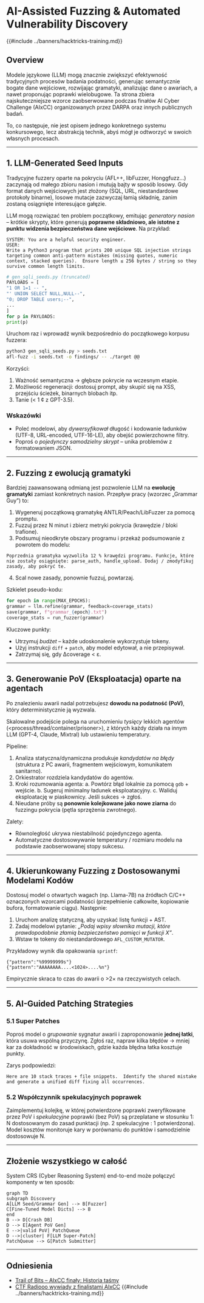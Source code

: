 # AI-Assisted Fuzzing & Automated Vulnerability Discovery

{{#include ../banners/hacktricks-training.md}}

## Overview
Modele językowe (LLM) mogą znacznie zwiększyć efektywność tradycyjnych procesów badania podatności, generując semantycznie bogate dane wejściowe, rozwijając gramatyki, analizując dane o awariach, a nawet proponując poprawki wielobugowe. Ta strona zbiera najskuteczniejsze wzorce zaobserwowane podczas finałów AI Cyber Challenge (AIxCC) organizowanych przez DARPA oraz innych publicznych badań.

To, co następuje, nie jest opisem jednego konkretnego systemu konkursowego, lecz abstrakcją technik, abyś mógł je odtworzyć w swoich własnych procesach.

---

## 1. LLM-Generated Seed Inputs

Tradycyjne fuzzery oparte na pokryciu (AFL++, libFuzzer, Honggfuzz…) zaczynają od małego zbioru nasion i mutują bajty w sposób losowy. Gdy format danych wejściowych jest złożony (SQL, URL, niestandardowe protokoły binarne), losowe mutacje zazwyczaj łamią składnię, zanim zostaną osiągnięte interesujące gałęzie.

LLM mogą rozwiązać ten problem początkowy, emitując *generatory nasion* – krótkie skrypty, które generują **poprawne składniowo, ale istotne z punktu widzenia bezpieczeństwa dane wejściowe**. Na przykład:
```prompt
SYSTEM: You are a helpful security engineer.
USER:
Write a Python3 program that prints 200 unique SQL injection strings targeting common anti-pattern mistakes (missing quotes, numeric context, stacked queries).  Ensure length ≤ 256 bytes / string so they survive common length limits.
```

```python
# gen_sqli_seeds.py (truncated)
PAYLOADS = [
"1 OR 1=1 -- ",
"' UNION SELECT NULL,NULL--",
"0; DROP TABLE users;--",
...
]
for p in PAYLOADS:
print(p)
```
Uruchom raz i wprowadź wynik bezpośrednio do początkowego korpusu fuzzera:
```bash
python3 gen_sqli_seeds.py > seeds.txt
afl-fuzz -i seeds.txt -o findings/ -- ./target @@
```
Korzyści:
1. Ważność semantyczna → głębsze pokrycie na wczesnym etapie.
2. Możliwość regeneracji: dostosuj prompt, aby skupić się na XSS, przejściu ścieżek, binarnych blobach itp.
3. Tanie (< 1 ¢ z GPT-3.5).

### Wskazówki
* Poleć modelowi, aby *dywersyfikował* długość i kodowanie ładunków (UTF-8, URL-encoded, UTF-16-LE), aby obejść powierzchowne filtry.
* Poproś o *pojedynczy samodzielny skrypt* – unika problemów z formatowaniem JSON.

---

## 2. Fuzzing z ewolucją gramatyki

Bardziej zaawansowaną odmianą jest pozwolenie LLM na **ewolucję gramatyki** zamiast konkretnych nasion. Przepływ pracy (wzorzec „Grammar Guy”) to:

1. Wygeneruj początkową gramatykę ANTLR/Peach/LibFuzzer za pomocą promptu.
2. Fuzzuj przez N minut i zbierz metryki pokrycia (krawędzie / bloki trafione).
3. Podsumuj nieodkryte obszary programu i przekaż podsumowanie z powrotem do modelu:
```prompt
Poprzednia gramatyka wyzwoliła 12 % krawędzi programu. Funkcje, które nie zostały osiągnięte: parse_auth, handle_upload. Dodaj / zmodyfikuj zasady, aby pokryć te.
```
4. Scal nowe zasady, ponownie fuzzuj, powtarzaj.

Szkielet pseudo-kodu:
```python
for epoch in range(MAX_EPOCHS):
grammar = llm.refine(grammar, feedback=coverage_stats)
save(grammar, f"grammar_{epoch}.txt")
coverage_stats = run_fuzzer(grammar)
```
Kluczowe punkty:
* Utrzymuj *budżet* – każde udoskonalenie wykorzystuje tokeny.
* Użyj instrukcji `diff` + `patch`, aby model edytował, a nie przepisywał.
* Zatrzymaj się, gdy Δcoverage < ε.

---

## 3. Generowanie PoV (Eksploatacja) oparte na agentach

Po znalezieniu awarii nadal potrzebujesz **dowodu na podatność (PoV)**, który deterministycznie ją wyzwala.

Skalowalne podejście polega na uruchomieniu *tysięcy* lekkich agentów (<process/thread/container/prisoner>), z których każdy działa na innym LLM (GPT-4, Claude, Mixtral) lub ustawieniu temperatury.

Pipeline:
1. Analiza statyczna/dynamiczna produkuje *kandydatów na błędy* (struktura z PC awarii, fragmentem wejściowym, komunikatem sanitarno).
2. Orkiestrator rozdziela kandydatów do agentów.
3. Kroki rozumowania agenta:
a. Powtórz błąd lokalnie za pomocą `gdb` + wejście.
b. Sugeruj minimalny ładunek eksploatacyjny.
c. Waliduj eksploatację w piaskownicy. Jeśli sukces → zgłoś.
4. Nieudane próby są **ponownie kolejkowane jako nowe ziarna** do fuzzingu pokrycia (pętla sprzężenia zwrotnego).

Zalety:
* Równoległość ukrywa niestabilność pojedynczego agenta.
* Automatyczne dostosowywanie temperatury / rozmiaru modelu na podstawie zaobserwowanej stopy sukcesu.

---

## 4. Ukierunkowany Fuzzing z Dostosowanymi Modelami Kodów

Dostosuj model o otwartych wagach (np. Llama-7B) na źródłach C/C++ oznaczonych wzorcami podatności (przepełnienie całkowite, kopiowanie bufora, formatowanie ciągu). Następnie:

1. Uruchom analizę statyczną, aby uzyskać listę funkcji + AST.
2. Zadaj modelowi pytanie: *„Podaj wpisy słownika mutacji, które prawdopodobnie złamią bezpieczeństwo pamięci w funkcji X”*.
3. Wstaw te tokeny do niestandardowego `AFL_CUSTOM_MUTATOR`.

Przykładowy wynik dla opakowania `sprintf`:
```
{"pattern":"%99999999s"}
{"pattern":"AAAAAAAA....<1024>....%n"}
```
Empirycznie skraca to czas do awarii o >2× na rzeczywistych celach.

---

## 5. AI-Guided Patching Strategies

### 5.1 Super Patches
Poproś model o *grupowanie* sygnatur awarii i zaproponowanie **jednej łatki**, która usuwa wspólną przyczynę. Zgłoś raz, napraw kilka błędów → mniej kar za dokładność w środowiskach, gdzie każda błędna łatka kosztuje punkty.

Zarys podpowiedzi:
```
Here are 10 stack traces + file snippets.  Identify the shared mistake and generate a unified diff fixing all occurrences.
```
### 5.2 Współczynnik spekulacyjnych poprawek
Zaimplementuj kolejkę, w której potwierdzone poprawki zweryfikowane przez PoV i *spekulacyjne* poprawki (bez PoV) są przeplatane w stosunku 1:​N dostosowanym do zasad punktacji (np. 2 spekulacyjne : 1 potwierdzona). Model kosztów monitoruje kary w porównaniu do punktów i samodzielnie dostosowuje N.

---

## Złożenie wszystkiego w całość
System CRS (Cyber Reasoning System) end-to-end może połączyć komponenty w ten sposób:
```mermaid
graph TD
subgraph Discovery
A[LLM Seed/Grammar Gen] --> B[Fuzzer]
C[Fine-Tuned Model Dicts] --> B
end
B --> D[Crash DB]
D --> E[Agent PoV Gen]
E -->|valid PoV| PatchQueue
D -->|cluster| F[LLM Super-Patch]
PatchQueue --> G[Patch Submitter]
```
---

## Odniesienia
* [Trail of Bits – AIxCC finały: Historia taśmy](https://blog.trailofbits.com/2025/08/07/aixcc-finals-tale-of-the-tape/)
* [CTF Radiooo wywiady z finalistami AIxCC](https://www.youtube.com/@ctfradiooo)
{{#include ../banners/hacktricks-training.md}}
